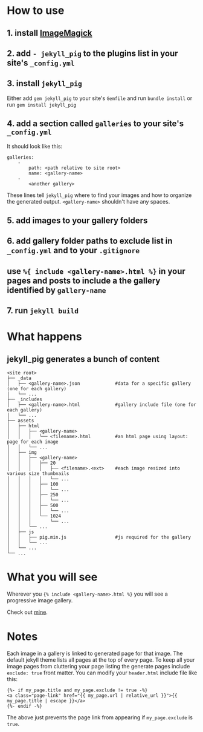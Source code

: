 

# How to use

## 1. install [ImageMagick](https://imagemagick.org)

## 2. add `- jekyll_pig` to the plugins list in your site's `_config.yml`

## 3. install `jekyll_pig`

Either add `gem jekyll_pig` to your site's `Gemfile` and run `bundle install` or run `gem install jekyll_pig`

## 4. add a section called `galleries` to your site's `_config.yml`

It should look like this:
```
galleries:
    -
        path: <path relative to site root>
        name: <gallery-name>
    -
        <another gallery>
```
These lines tell `jekyll_pig` where to find your images and how to organize the generated output. `<gallery-name>` shouldn't have any spaces.

## 5. add images to your gallery folders

## 6. add gallery folder paths to exclude list in `_config.yml` and to your `.gitignore`

## use `%{ include <gallery-name>.html %}` in your pages and posts to include a the gallery identified by `gallery-name`

## 7. run `jekyll build`

# What happens

## jekyll_pig generates a bunch of content
```
<site root>
├── _data
│   ├── <gallery-name>.json             #data for a specific gallery (one for each gallery)
│   └── ...
├── _includes
│   ├── <gallery-name>.html             #gallery include file (one for each gallery)
│   └── ...
├── assets
│   ├── html
│   │   ├── <gallery-name>
│   │   │   └── <filename>.html         #an html page using layout: page for each image
│   │   └── ...
│   ├── img
│   │   ├── <gallery-name>
│   │   │   ├── 20
│   │   │   │   ├── <filename>.<ext>    #each image resized into various size thumbnails
│   │   │   │   └── ...
│   │   │   ├── 100
│   │   │   │   └── ...
│   │   │   ├── 250
│   │   │   │   └── ...
│   │   │   ├── 500
│   │   │   │   └── ...
│   │   │   └── 1024
│   │   │       └── ...
│   │   └── ...
│   ├── js
│   │   ├── pig.min.js                  #js required for the gallery
│   │   └── ...
│   └── ...
└── ...
```

# What you will see

Wherever you `{% include <gallery-name>.html %}` you will see a progressive image gallery.

Check out [mine](https://colinholzman.xyz/gallery/).

# Notes

Each image in a gallery is linked to generated page for that image. The default jekyll theme lists all pages at the top of every page. To keep all your image pages from cluttering your page listing the generate pages include `exclude: true` front matter. You can modify your `header.html` include file like this:

```
{%- if my_page.title and my_page.exclude != true -%}
<a class="page-link" href="{{ my_page.url | relative_url }}">{{ my_page.title | escape }}</a>
{%- endif -%}
```

The above just prevents the page link from appearing if `my_page.exclude` is `true`.